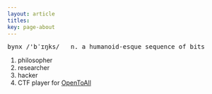 ```yaml
---
layout: article
titles:
key: page-about
---
```


<pre>
bynx /'bˈɪŋks/   n. a humanoid-esque sequence of bits
</pre>

1. philosopher
1. researcher
1. hacker
1. CTF player for [OpenToAll][ota]

[ota]: https://opentoallctf.github.io/
